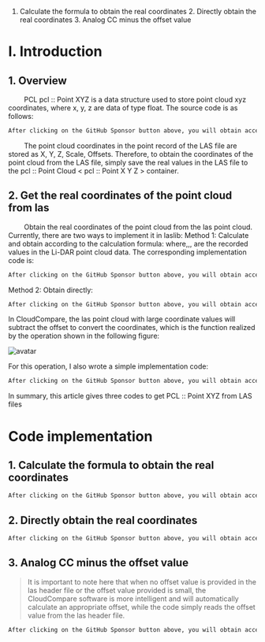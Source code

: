  1. Calculate the formula to obtain the real coordinates 2. Directly obtain the real coordinates 3. Analog CC minus the offset value

#  I. Introduction 

##  1. Overview 

    PCL pcl :: Point XYZ is a data structure used to store point cloud xyz coordinates, where x, y, z are data of type float. The source code is as follows: 

  ```python  
After clicking on the GitHub Sponsor button above, you will obtain access permissions to my private code repository ( https://github.com/slowlon/my_code_bar ) to view this blog code. By searching the code number of this blog, you can find the code you need, code number is: 2024020309574169133
  ```  
    The point cloud coordinates in the point record of the LAS file are stored as X, Y, Z, Scale, Offsets. Therefore, to obtain the coordinates of the point cloud from the LAS file, simply save the real values in the LAS file to the pcl :: Point Cloud < pcl :: Point X Y Z > container. 

##  2. Get the real coordinates of the point cloud from las 

    Obtain the real coordinates of the point cloud from the las point cloud. Currently, there are two ways to implement it in laslib: Method 1: Calculate and obtain according to the calculation formula: where,,, are the recorded values in the Li-DAR point cloud data. The corresponding implementation code is: 

  ```python  
After clicking on the GitHub Sponsor button above, you will obtain access permissions to my private code repository ( https://github.com/slowlon/my_code_bar ) to view this blog code. By searching the code number of this blog, you can find the code you need, code number is: 2024020309574169133
  ```  
 Method 2: Obtain directly: 

  ```python  
After clicking on the GitHub Sponsor button above, you will obtain access permissions to my private code repository ( https://github.com/slowlon/my_code_bar ) to view this blog code. By searching the code number of this blog, you can find the code you need, code number is: 2024020309574169133
  ```  
 In CloudCompare, the las point cloud with large coordinate values will subtract the offset to convert the coordinates, which is the function realized by the operation shown in the following figure: 

 ![avatar]( b744a0ecac3442a1b4c939c359f6ded7.png) 

  For this operation, I also wrote a simple implementation code: 

  ```python  
After clicking on the GitHub Sponsor button above, you will obtain access permissions to my private code repository ( https://github.com/slowlon/my_code_bar ) to view this blog code. By searching the code number of this blog, you can find the code you need, code number is: 2024020309574169133
  ```  
 In summary, this article gives three codes to get PCL :: Point XYZ from LAS files 

#  Code implementation 

##  1. Calculate the formula to obtain the real coordinates 

  ```python  
After clicking on the GitHub Sponsor button above, you will obtain access permissions to my private code repository ( https://github.com/slowlon/my_code_bar ) to view this blog code. By searching the code number of this blog, you can find the code you need, code number is: 2024020309574169133
  ```  
##  2. Directly obtain the real coordinates 

  ```python  
After clicking on the GitHub Sponsor button above, you will obtain access permissions to my private code repository ( https://github.com/slowlon/my_code_bar ) to view this blog code. By searching the code number of this blog, you can find the code you need, code number is: 2024020309574169133
  ```  
##  3. Analog CC minus the offset value 

>  It is important to note here that when no offset value is provided in the las header file or the offset value provided is small, the CloudCompare software is more intelligent and will automatically calculate an appropriate offset, while the code simply reads the offset value from the las header file. 

  ```python  
After clicking on the GitHub Sponsor button above, you will obtain access permissions to my private code repository ( https://github.com/slowlon/my_code_bar ) to view this blog code. By searching the code number of this blog, you can find the code you need, code number is: 2024020309574169133
  ```  
